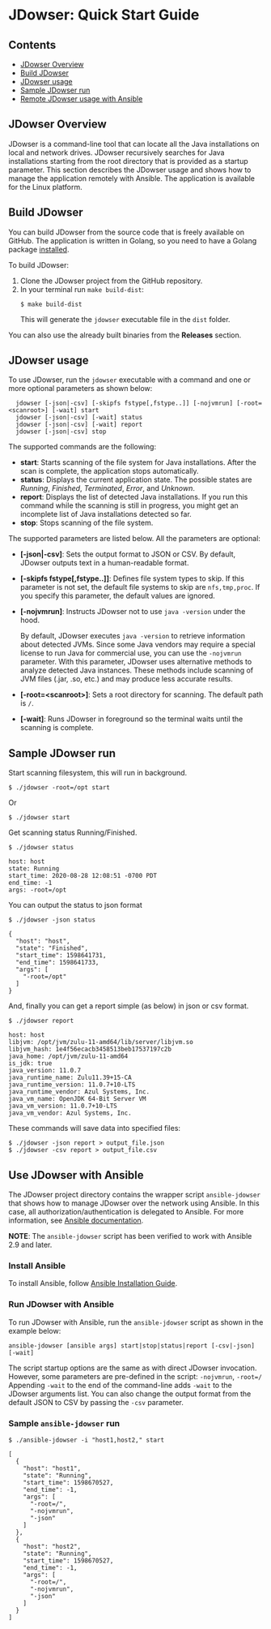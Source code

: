 # JDowser: Quick Start Guide

## Contents

* [JDowser Overview](#jdowser-overview)
* [Build JDowser](#build-jdowser)
* [JDowser usage](#jdowser-usage)
* [Sample JDowser run](#sample-jdowser-run)
* [Remote JDowser usage with Ansible](#use-jdowser-with-ansible)


## JDowser Overview

JDowser is a command-line tool that can locate all the Java installations on local and network drives.
JDowser recursively searches for Java installations starting from the root directory that is provided as a startup parameter.
This section describes the JDowser usage and shows how to manage the application remotely with Ansible.
The application is available for the Linux platform.


## Build JDowser

You can build JDowser from the source code that is freely available on GitHub.
The application is written in Golang, so you need to have a Golang package [installed](https://golang.org/doc/install).

To build JDowser:

1. Clone the JDowser project from the GitHub repository.
2. In your terminal run `make build-dist`:
   ```shell
   $ make build-dist
   ```
   This will generate the `jdowser` executable file in the `dist` folder.

You can also use the already built binaries from the **Releases** section.


## JDowser usage

To use JDowser, run the `jdowser` executable with a command and one or more optional parameters as shown below:

```shell
  jdowser [-json|-csv] [-skipfs fstype[,fstype..]] [-nojvmrun] [-root=<scanroot>] [-wait] start
  jdowser [-json|-csv] [-wait] status
  jdowser [-json|-csv] [-wait] report
  jdowser [-json|-csv] stop
```

The supported commands are the following:

* **start**: Starts scanning of the file system for Java installations. After the scan is complete, the application stops automatically.
* **status**: Displays the current application state. The possible states are *Running*, *Finished*, *Terminated*, *Error*, and *Unknown*.
* **report**: Displays the list of detected Java installations. If you run this command while the scanning is still in progress, you might get an incomplete list of Java installations detected so far.
* **stop**: Stops scanning of the file system.


The supported parameters are listed below. All the parameters are optional:

* **[-json|-csv]**: Sets the output format to JSON or CSV. By default, JDowser outputs text in a human-readable format.
* **[-skipfs fstype[,fstype..]]**: Defines file system types to skip.
If this parameter is not set, the default file systems to skip are `nfs,tmp,proc`.
If you specify this parameter, the default values are ignored.

* **[-nojvmrun]**: Instructs JDowser not to use `java -version` under the hood.

  By default, JDowser executes `java -version` to retrieve information about detected JVMs.
  Since some Java vendors may require a special license to run Java for commercial use, you can use the `-nojvmrun` parameter.
  With this parameter, JDowser uses alternative methods to analyze detected Java instances.
  These methods include scanning of JVM files (.jar, .so, etc.) and may produce less accurate results.

* **[-root=\<scanroot\>]**: Sets a root directory for scanning. The default path is `/`.
* **[-wait]**: Runs JDowser in foreground so the terminal waits until the scanning is complete.


## Sample JDowser run

Start scanning filesystem, this will run in background.

```shell
$ ./jdowser -root=/opt start
```

Or

```shell
$ ./jdowser start
```

Get scanning status Running/Finished.

```shell
$ ./jdowser status

host: host
state: Running
start_time: 2020-08-28 12:08:51 -0700 PDT
end_time: -1
args: -root=/opt
```

You can output the status to json format

```shell
$ ./jdowser -json status

{
  "host": "host",
  "state": "Finished",
  "start_time": 1598641731,
  "end_time": 1598641733,
  "args": [
    "-root=/opt"
  ]
}
```

And, finally you can get a report simple (as below) in json or csv format. 

```shell
$ ./jdowser report

host: host
libjvm: /opt/jvm/zulu-11-amd64/lib/server/libjvm.so
libjvm_hash: 1e4f56ecacb3458513beb17537197c2b
java_home: /opt/jvm/zulu-11-amd64
is_jdk: true
java_version: 11.0.7
java_runtime_name: Zulu11.39+15-CA
java_runtime_version: 11.0.7+10-LTS
java_runtime_vendor: Azul Systems, Inc.
java_vm_name: OpenJDK 64-Bit Server VM
java_vm_version: 11.0.7+10-LTS
java_vm_vendor: Azul Systems, Inc.
```

These commands will save data into specified files:
```shell
$ ./jdowser -json report > output_file.json
$ ./jdowser -csv report > output_file.csv
```


## Use JDowser with Ansible

The JDowser project directory contains the wrapper script `ansible-jdowser` that shows how to manage JDowser over the network using Ansible.
In this case, all authorization/authentication is delegated to Ansible.
For more information, see [Ansible documentation](https://docs.ansible.com/).

**NOTE**: The `ansible-jdowser` script has been verified to work with Ansible 2.9 and later.


### Install Ansible

To install Ansible, follow [Ansible Installation Guide](https://docs.ansible.com/ansible/latest/installation_guide/intro_installation.html).


### Run JDowser with Ansible

To run JDowser with Ansible, run the `ansible-jdowser` script as shown in the example below:

```shell
ansible-jdowser [ansible args] start|stop|status|report [-csv|-json] [-wait]
```

The script startup options are the same as with direct JDowser invocation. However, some parameters are pre-defined in the script: `-nojvmrun`, `-root=/`
Appending `-wait` to the end of the command-line adds `-wait` to the JDowser arguments list.
You can also change the output format from the default JSON to CSV by passing the `-csv` parameter.


### Sample `ansible-jdowser` run

```shell
$ ./ansible-jdowser -i "host1,host2," start

[
  {
    "host": "host1",
    "state": "Running",
    "start_time": 1598670527,
    "end_time": -1,
    "args": [
      "-root=/",
      "-nojvmrun",
      "-json"
    ]
  },
  {
    "host": "host2",
    "state": "Running",
    "start_time": 1598670527,
    "end_time": -1,
    "args": [
      "-root=/",
      "-nojvmrun",
      "-json"
    ]
  }
]
```

<!-- ### Handle Ansible authentication

If an Ansible node requires user/password authentication, you can create a file `inventory.txt` with user credentials in the following format:
```shell
host_or_ip ansible_user=<user_name> ansible_password=<user_password>
host_or_ip ansible_user=<user_name> ansible_password=<user_password>
...
```

Then, you can pass `inventory.txt` to the script as shown below:
```shell
$ ./ansible-jdowser -i inventory.txt start
...
``` -->